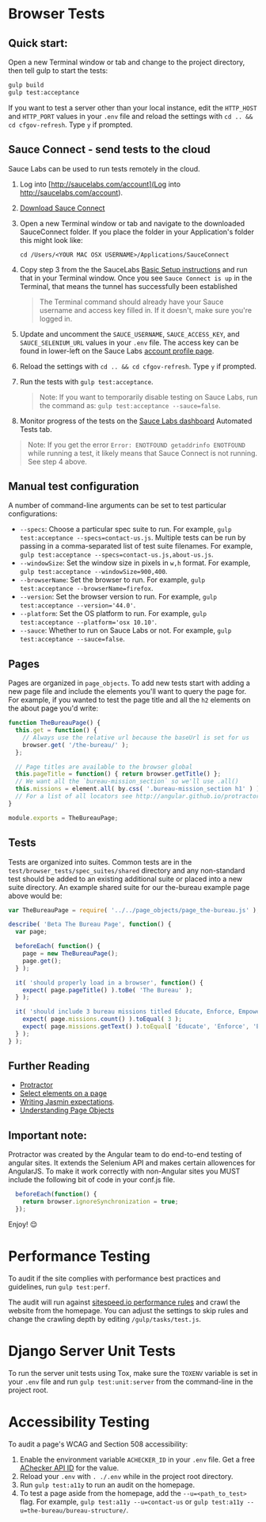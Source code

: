 # Browser Tests

## Quick start:

Open a new Terminal window or tab and change to the project directory,
then tell gulp to start the tests:

```sh
gulp build
gulp test:acceptance
```

If you want to test a server other than your local instance,
edit the `HTTP_HOST` and `HTTP_PORT` values in your `.env` file
and reload the settings with `cd .. && cd cfgov-refresh`. Type `y` if prompted.

## Sauce Connect - send tests to the cloud

Sauce Labs can be used to run tests remotely in the cloud.

1. Log into [http://saucelabs.com/account](Log into http://saucelabs.com/account).
2. [Download Sauce Connect](https://docs.saucelabs.com/reference/sauce-connect/#basic-setup)
3. Open a new Terminal window or tab and navigate to the downloaded SauceConnect folder.
   If you place the folder in your Application's folder this might look like:

   ```
   cd /Users/<YOUR MAC OSX USERNAME>/Applications/SauceConnect
   ```
4. Copy step 3 from the the SauceLabs
   [Basic Setup instructions](https://wiki.saucelabs.com/display/DOCS/Basic+Sauce+Connect+Setup#BasicSauceConnectSetup-SettingUpSauceConnect)
   and run that in your Terminal window.
   Once you see `Sauce Connect is up` in the Terminal,
   that means the tunnel has successfully been established

   > The Terminal command should already have your Sauce username and access key filled in.
     If it doesn't, make sure you're logged in.
5. Update and uncomment the `SAUCE_USERNAME`, `SAUCE_ACCESS_KEY`,
   and `SAUCE_SELENIUM_URL` values in your `.env` file.
   The access key can be found in lower-left on the Sauce Labs
   [account profile page](https://saucelabs.com/account/profile).
6. Reload the settings with `cd .. && cd cfgov-refresh`. Type `y` if prompted.
7. Run the tests with `gulp test:acceptance`.
   > Note: If you want to temporarily disable testing on Sauce Labs,
   run the command as: `gulp test:acceptance --sauce=false`.
8. Monitor progress of the tests
   on the [Sauce Labs dashboard](https://saucelabs.com/dashboard) Automated Tests tab.

> Note: If you get the error `Error: ENOTFOUND getaddrinfo ENOTFOUND`
  while running a test, it likely means that Sauce Connect is not running.
  See step 4 above.

## Manual test configuration

A number of command-line arguments can be set to test particular configurations:

 - `--specs`: Choose a particular spec suite to run.
   For example, `gulp test:acceptance --specs=contact-us.js`.
   Multiple tests can be run by passing in a comma-separated list of test suite filenames.
   For example, `gulp test:acceptance --specs=contact-us.js,about-us.js`.
 - `--windowSize`: Set the window size in pixels in `w,h` format.
   For example, `gulp test:acceptance --windowSize=900,400`.
 - `--browserName`: Set the browser to run.
   For example, `gulp test:acceptance --browserName=firefox`.
 - `--version`: Set the browser version to run.
   For example, `gulp test:acceptance --version='44.0'`.
 - `--platform`: Set the OS platform to run.
   For example, `gulp test:acceptance --platform='osx 10.10'`.
 - `--sauce`: Whether to run on Sauce Labs or not.
   For example, `gulp test:acceptance --sauce=false`.

## Pages

Pages are organized in `page_objects`. To add new tests start with adding a new page file and include the elements you'll want to query the page for. For example, if you wanted to test the page title and all the `h2` elements on the about page you'd write:

```js
function TheBureauPage() {
  this.get = function() {
    // Always use the relative url because the baseUrl is set for us
    browser.get( '/the-bureau/' );
  };

  // Page titles are available to the browser global
  this.pageTitle = function() { return browser.getTitle() };
  // We want all the `bureau-mission_section` so we'll use .all()
  this.missions = element.all( by.css( '.bureau-mission_section h1' ) );
  // For a list of all locators see http://angular.github.io/protractor/#/api?view=webdriver.By
}

module.exports = TheBureauPage;
```

## Tests

Tests are organized into suites. Common tests are in the `test/browser_tests/spec_suites/shared` directory and any non-standard test should be added to an existing additional suite or placed into a new suite directory. An example shared suite for our the-bureau example page above would be:

```js
var TheBureauPage = require( '../../page_objects/page_the-bureau.js' );

describe( 'Beta The Bureau Page', function() {
  var page;

  beforeEach( function() {
    page = new TheBureauPage();
    page.get();
  } );

  it( 'should properly load in a browser', function() {
    expect( page.pageTitle() ).toBe( 'The Bureau' );
  } );

  it( 'should include 3 bureau missions titled Educate, Enforce, Empower', function() {
    expect( page.missions.count() ).toEqual( 3 );
    expect( page.missions.getText() ).toEqual[ 'Educate', 'Enforce', 'Empower' ];
  } );
} );
```

## Further Reading

- [Protractor](http://angular.github.io/protractor/#/)
- [Select elements on a page](http://www.seleniumhq.org/docs/03_webdriver.jsp#locating-ui-elements-webelements)
- [Writing Jasmin expectations](http://jasmine.github.io/2.0/introduction.html#section-Expectations).
- [Understanding Page Objects](http://www.thoughtworks.com/insights/blog/using-page-objects-overcome-protractors-shortcomings)

## Important note:

Protractor was created by the Angular team to do end-to-end testing of angular sites. It extends the Selenium API and makes certain allowences for AngularJS. To make it work correctly with non-Angular sites you MUST include the following bit of code in your conf.js file.

```js
  beforeEach(function() {
    return browser.ignoreSynchronization = true;
  });
```

Enjoy! :relieved:


# Performance Testing

To audit if the site complies with performance best practices and guidelines,
run `gulp test:perf`.

The audit will run against [sitespeed.io performance rules](https://www.sitespeed.io/rules/)
and crawl the website from the homepage.
You can adjust the settings to skip rules and change the crawling depth
by editing `/gulp/tasks/test.js`.

# Django Server Unit Tests

To run the server unit tests using Tox,
make sure the `TOXENV` variable is set in your `.env` file and
run `gulp test:unit:server` from the command-line in the project root.


# Accessibility Testing

To audit a page's WCAG and Section 508 accessibility:
  1. Enable the environment variable `ACHECKER_ID` in your `.env` file.
     Get a free [AChecker API ID](http://achecker.ca/register.php) for the value.
  2. Reload your `.env` with `. ./.env` while in the project root directory.
  3. Run `gulp test:a11y` to run an audit on the homepage.
  4. To test a page aside from the homepage, add the `--u=<path_to_test>` flag.
     For example, `gulp test:a11y --u=contact-us`
     or `gulp test:a11y --u=the-bureau/bureau-structure/`.
